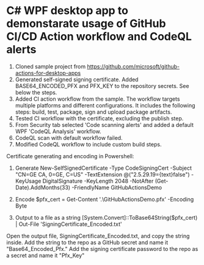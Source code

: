 # C# WPF desktop app to demonstarate usage of GitHub CI/CD Action workflow and CodeQL alerts

1. Cloned sample project from https://github.com/microsoft/github-actions-for-desktop-apps 
2. Generated self-signed signing certificate. Added BASE64_ENCODED_PFX and PFX_KEY to the repository secrets. See below the steps.
3. Added CI action workflow from the sample. The workflow targets multiple platforms and different configurations. It includes the following steps: build, test, package, sign and upload package artifacts.
4. Tested CI workflow with the certificate, excluding the publish step. 
5. From Security tab selected 'Code scanning alerts' and added a default WPF 'CodeQL Analysis' workflow.
6. CodeQL scan with default workflow failed.
7. Modified CodeQL workflow to include custom build steps.

Certificate generating and encoding in Powershell:
1. Generate
New-SelfSignedCertificate -Type CodeSigningCert -Subject "CN=GE CA, 0=GE, C=US" -TextExtension @("2.5.29.19={text}false") -KeyUsage DigitalSignature -KeyLength 2048 -NotAfter (Get-Date).AddMonths(33) -FriendlyName GitHubActionsDemo

2. Encode
$pfx_cert = Get-Content '.\GitHubActionsDemo.pfx' -Encoding Byte 

3. Output to a file as a string
[System.Convert]::ToBase64String($pfx_cert) | Out-File 'SigningCertificate_Encoded.txt'

Open the output file, SigningCertificate_Encoded.txt, and copy the string inside. 
Add the string to the repo as a GitHub secret and name it "Base64_Encoded_Pfx."
Add the signing certificate password to the repo as a secret and name it "Pfx_Key"

